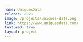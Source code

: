 ```yaml
---
name: UniquesData
release: 2021
image: /projects/uniques-data.png
link: https://www.uniquesdata.com/
featured: true
layout: project
---
```

